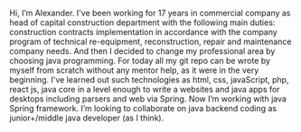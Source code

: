 Hi, I’m Alexander. I've been working for 17 years in commercial company as head of capital construction department with the following main duties: 
construction contracts implementation in accordance with the company program of technical re-equipment, reconstruction, repair and maintenance company needs. 
And then I decided to change my professional area by choosing java programming. For today all my git repo can be wrote by myself from scratch without any 
mentor help, as it were in the very beginning. I've learned out such technologies as html, css, javaScript, php, react js, java core in a level enough to write a websites and java apps for desktops including parsers and web via Spring. Now I’m working with java Spring framework. I’m looking to collaborate on java backend coding as junior+/middle java developer (as I think).

<!---
VIVLA/VIVLA is a ✨ special ✨ repository because its `README.md` (this file) appears on your GitHub profile.
You can click the Preview link to take a look at your changes.
--->
